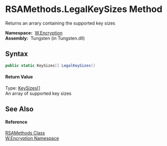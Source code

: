 RSAMethods.LegalKeySizes Method
===============================
   Returns an arrary containing the supported key sizes

  **Namespace:**  [W.Encryption][1]  
  **Assembly:**  Tungsten (in Tungsten.dll)

Syntax
------

```csharp
public static KeySizes[] LegalKeySizes()
```

#### Return Value
Type: [KeySizes][2][]  
An array of supported key sizes

See Also
--------

#### Reference
[RSAMethods Class][3]  
[W.Encryption Namespace][1]  

[1]: ../README.md
[2]: http://msdn.microsoft.com/en-us/library/s8hzw9a2
[3]: README.md